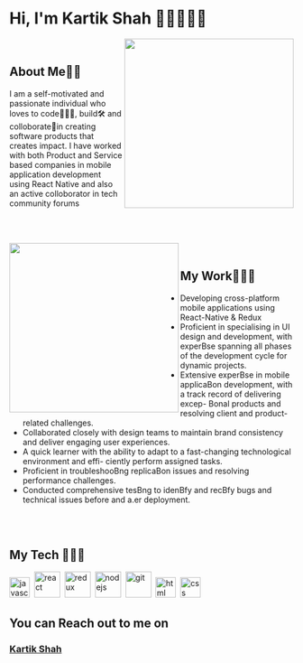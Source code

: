 
# Hi, I'm Kartik Shah 👋🏼👨🏻‍💻



<img align="right" width="300" src="https://raw.githubusercontent.com/dineshnadimpalli/dineshnadimpalli/d1e2357ee2dfe86e979776c50a710e34485081ad/undraw_on_the_office_fbfs.svg"/>

</br>

## **About Me**🧔🏻

I am a self-motivated and passionate  individual who loves to code👨🏻‍💻, build🛠 and colloborate🤝in creating software products that creates impact. I have worked with both Product and Service based companies in  mobile application development using React Native and also an active colloborator in tech community forums



</br></br>

<img align="left" width="300" src="https://raw.githubusercontent.com/dineshnadimpalli/dineshnadimpalli/c9da5dfec190f0b39a57055d8992b70fd328bb02/undraw_developer_activity_bv83.svg"/>

</br>

## **My Work**👨🏻‍💻

- Developing cross-platform mobile applications using React-Native & Redux
-  Proficient in specialising in UI design and development, with experBse spanning all phases of the development cycle for dynamic projects.
-  Extensive experBse in mobile applicaBon development, with a track record of delivering excep- Bonal products and resolving client and product-related challenges.
-  Collaborated closely with design teams to maintain brand consistency and deliver engaging user experiences.
-  A quick learner with the ability to adapt to a fast-changing technological environment and effi- ciently perform assigned tasks.
-  Proficient in troubleshooBng replicaBon issues and resolving performance challenges.
-  Conducted comprehensive tesBng to idenBfy and recBfy bugs and technical issues before and a.er deployment.
  

</br></br>

 
## **My Tech** 👨🏻‍🔧

<img width="36px" alt="javascript" src="https://raw.githubusercontent.com/dineshnadimpalli/dineshnadimpalli/e964d4b425f5a5f7453984cddc4b4b242aff30e6/javascript.svg">&nbsp;
<img width="46px" alt="react" src="https://raw.githubusercontent.com/dineshnadimpalli/dineshnadimpalli/e964d4b425f5a5f7453984cddc4b4b242aff30e6/react.svg">&nbsp;
<img width="46px" alt="redux" src="https://raw.githubusercontent.com/dineshnadimpalli/dineshnadimpalli/e964d4b425f5a5f7453984cddc4b4b242aff30e6/redux.svg">&nbsp;
<img width="46px" alt="nodejs" src="https://raw.githubusercontent.com/dineshnadimpalli/dineshnadimpalli/e964d4b425f5a5f7453984cddc4b4b242aff30e6/nodejs.svg">&nbsp;
<img width="46px" alt="git" src="https://raw.githubusercontent.com/dineshnadimpalli/dineshnadimpalli/e964d4b425f5a5f7453984cddc4b4b242aff30e6/git.svg">&nbsp;
<img width="36px" alt="html" src="https://raw.githubusercontent.com/dineshnadimpalli/dineshnadimpalli/e964d4b425f5a5f7453984cddc4b4b242aff30e6/html-5.svg">&nbsp;
<img width="36px" alt="css" src="https://raw.githubusercontent.com/dineshnadimpalli/dineshnadimpalli/e964d4b425f5a5f7453984cddc4b4b242aff30e6/css-3.svg">&nbsp;


## **You can Reach out to me on** 

### **<a href="https://www.linkedin.com/in/kartik-shah-97109280/" target="_blank">Kartik Shah</a>**

</br>
</br>
